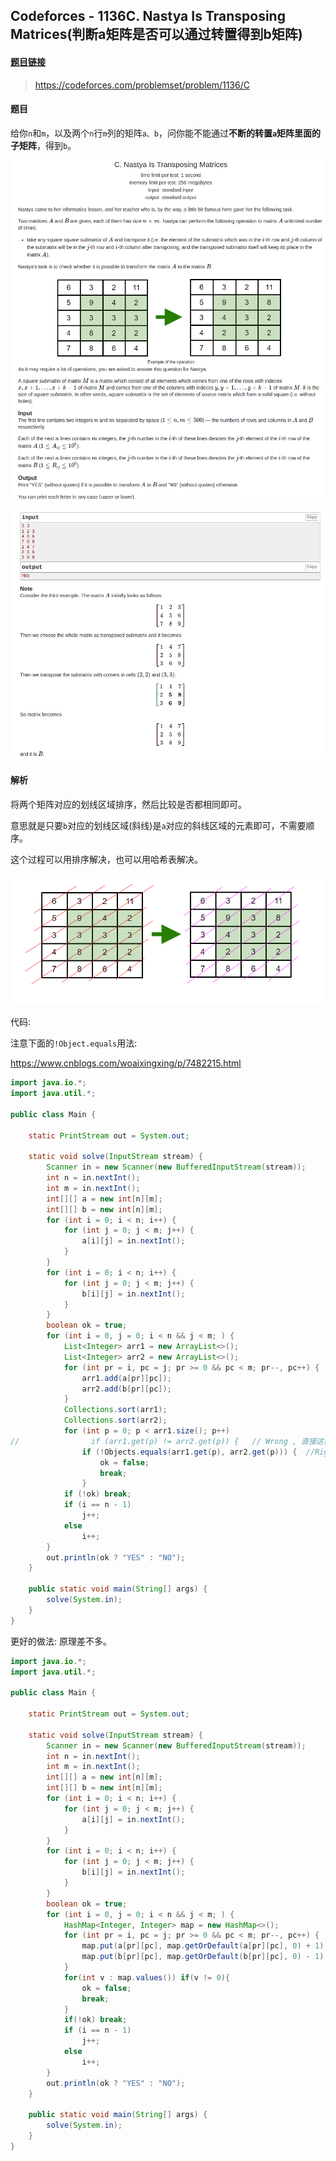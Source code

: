 ## Codeforces - 1136C. Nastya Is Transposing Matrices(判断a矩阵是否可以通过转置得到b矩阵)

#### [题目链接](https://codeforces.com/problemset/problem/1136/C)

> https://codeforces.com/problemset/problem/1136/C

#### 题目

给你`n`和`m`，以及两个`n`行`m`列的矩阵`a、b`，问你能不能通过**不断的转置`a`矩阵里面的子矩阵**，得到`b`。

![1136C_t.png](images/1136C_t.png)

![1136C_t2.png](images/1136C_t2.png)

#### 解析

将两个矩阵对应的划线区域排序，然后比较是否都相同即可。

意思就是只要`b`对应的划线区域(斜线)是`a`对应的斜线区域的元素即可，不需要顺序。

这个过程可以用排序解决，也可以用哈希表解决。

![1136C_s.png](images/1136C_s.png)

代码:

注意下面的`!Object.equals`用法:

https://www.cnblogs.com/woaixingxing/p/7482215.html

```java
import java.io.*;
import java.util.*;

public class Main {

    static PrintStream out = System.out;

    static void solve(InputStream stream) {
        Scanner in = new Scanner(new BufferedInputStream(stream));
        int n = in.nextInt();
        int m = in.nextInt();
        int[][] a = new int[n][m];
        int[][] b = new int[n][m];
        for (int i = 0; i < n; i++) {
            for (int j = 0; j < m; j++) {
                a[i][j] = in.nextInt();
            }
        }
        for (int i = 0; i < n; i++) {
            for (int j = 0; j < m; j++) {
                b[i][j] = in.nextInt();
            }
        }
        boolean ok = true;
        for (int i = 0, j = 0; i < n && j < m; ) {
            List<Integer> arr1 = new ArrayList<>();
            List<Integer> arr2 = new ArrayList<>();
            for (int pr = i, pc = j; pr >= 0 && pc < m; pr--, pc++) {
                arr1.add(a[pr][pc]);
                arr2.add(b[pr][pc]);
            }
            Collections.sort(arr1);
            Collections.sort(arr2);
            for (int p = 0; p < arr1.size(); p++)
//                if (arr1.get(p) != arr2.get(p)) {   // Wrong , 直接这样有可能是null，则会返回false
                if (!Objects.equals(arr1.get(p), arr2.get(p))) {  //Right
                    ok = false;
                    break;
                }
            if (!ok) break;
            if (i == n - 1)
                j++;
            else
                i++;
        }
        out.println(ok ? "YES" : "NO");
    }

    public static void main(String[] args) {
        solve(System.in);
    }
}
```

更好的做法: 原理差不多。

```java
import java.io.*;
import java.util.*;

public class Main {

    static PrintStream out = System.out;

    static void solve(InputStream stream) {
        Scanner in = new Scanner(new BufferedInputStream(stream));
        int n = in.nextInt();
        int m = in.nextInt();
        int[][] a = new int[n][m];
        int[][] b = new int[n][m];
        for (int i = 0; i < n; i++) {
            for (int j = 0; j < m; j++) {
                a[i][j] = in.nextInt();
            }
        }
        for (int i = 0; i < n; i++) {
            for (int j = 0; j < m; j++) {
                b[i][j] = in.nextInt();
            }
        }
        boolean ok = true;
        for (int i = 0, j = 0; i < n && j < m; ) {
            HashMap<Integer, Integer> map = new HashMap<>();
            for (int pr = i, pc = j; pr >= 0 && pc < m; pr--, pc++) {
                map.put(a[pr][pc], map.getOrDefault(a[pr][pc], 0) + 1);
                map.put(b[pr][pc], map.getOrDefault(b[pr][pc], 0) - 1);
            }
            for(int v : map.values()) if(v != 0){
                ok = false;
                break;
            }
            if(!ok) break;
            if (i == n - 1)
                j++;
            else
                i++;
        }
        out.println(ok ? "YES" : "NO");
    }

    public static void main(String[] args) {
        solve(System.in);
    }
}
```

